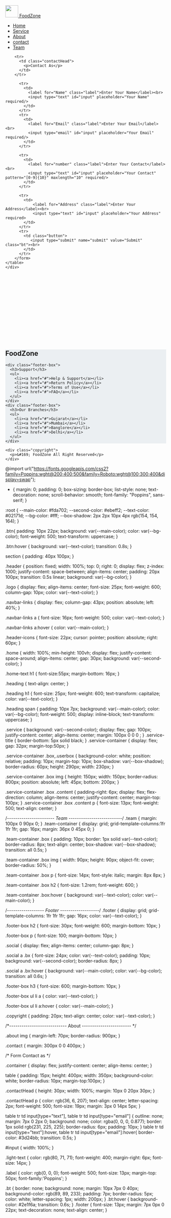 <!DOCTYPE html>
<html lang="en">
  <head>
    <meta charset="UTF-8" />
    <meta name="viewport" content="width=device-width, initial-scale=1.0" />
    <title>Contact</title>
    <link rel="stylesheet" href="index.css" />
    <link href="https://unpkg.com/boxicons@2.1.4/css/boxicons.min.css" rel="stylesheet"/>
    <link href="https://maxcdn.bootstrapcdn.com/font-awesome/4.2.0/css/font-awesome.min.css" rel="stylesheet" />
  </head>
  <body>
    <section class="header">
      <a href="home.html" class="logo">
        <img width="40" height="38" src="https://img.icons8.com/3d-fluency/94/hamburger.png" alt=""/>
        FoodZone
      </a>
      <ul class="navbar-links">
          <li><a href="home.html" target="_self">Home</a></li>
          <li><a href="servies.html" target="_self">Service</a></li>
          <li><a href="About.html" target="_self">About</a></li>
          <li><a href="contact.html" target="_self">contact</a></li>
          <li><a href="team.html" target="_self">Team</a></li>
      </ul>
      <div class="header-icons">
          <i class='bx bx-search' id="search-icon"></i>
          <i class='bx bx-cart-alt' id="cart-icon"></i>
          <i class='bx bx-user' id="user-icon"></i>
      </div>
  </section>
    <div class="container">
      <table>
        <form action="">
    
        <tr>
          <td class="contactHead">
            <p>Contact As</p>
          </td>
        </tr>
        
          <tr>
            <td>
              <label for="Name" class="label">Enter Your Name</label><br>
              <input type="text" id="input" placeholder="Your Name" required/>
            </td>
          </tr>
          <tr>
            <td>
              <label for="Email" class="label">Enter Your Email</label><br>
              <input type="email" id="input" placeholder="Your Email" required/>
            </td>
          </tr>
    
          <tr>
            <td>
              <label for="number" class="label">Enter Your Contact</label><br>
              <input type="text" id="input" placeholder="Your Contact" pattern="[0-9]{10}" maxlength="10" required/>
            </td>
          </tr>
          
          <tr>
            <td>
                <label for="Address" class="label">Enter Your Address</label><br>
                <input type="text" id="input" placeholder="Your Address" required>
            </td>
          </tr>
          <tr>
            <td class="button">
               <input type="submit" name="submit" value="Submit" class="bt"><br>
            </td>
          </tr> 
        </form>
    </table>
    </div>
  

  <section class="footer" style="margin:250px 0 0 0; background-color: #ebeff2;">
    <div class="footer-box">
      <h2>FoodZone</h2>
      <div class="social">
        <a href="#"><i class="bx bxl-facebook"></i></a>
        <a href="#"><i class="bx bxl-instagram"></i></a>
        <a href="#"><i class="bx bxl-twitter"></i></a>
      </div>
    </div>

    <div class="footer-box">
      <h3>Support</h3>
      <ul>
        <li><a href="#">Help & Support</a></li>
        <li><a href="#">Return Policy</a></li>
        <li><a href="#">Terms of Use</a></li>
        <li><a href="#">FAQ</a></li>
      </ul>
    </div>
    <div class="footer-box">
      <h3>Our Branches</h3>
      <ul>
        <li><a href="#">Gujarat</a></li>
        <li><a href="#">Mumbai</a></li>
        <li><a href="#">Banglore</a></li>
        <li><a href="#">Delhi</a></li> 
      </ul>
    </div>
  </section>

    <div class="copyright">
      <p>&#169; FoodZone All Right Reserved</p>
    </div>




   
  </body>
</html>













@import url("https://fonts.googleapis.com/css2?family=Poppins:wght@200;400;500&family=Roboto:wght@100;300;400&display=swap");

* {
  margin: 0;
  padding: 0;
  box-sizing: border-box;
  list-style: none;
  text-decoration: none;
  scroll-behavior: smooth;
  font-family: "Poppins", sans-serif;
}

:root {
  --main-color: #fda702;
  --second-color: #ebeff2;
  --text-color: #02171d;
  --bg-color: #fff;
  --box-shadow: 2px 2px 10px 4px rgb(154, 154, 164);
}

.btn{
  padding: 10px 22px;
  background: var(--main-color);
  color: var(--bg-color);
  font-weight: 500;
  text-transform: uppercase;
}

.btn:hover {
  background: var(--text-color);
  transition: 0.8s;
}

section {
  padding: 40px 100px;
}

.header {
  position: fixed;
  width: 100%;
  top: 0;
  right: 0;
  display: flex;
  z-index: 1000;
  justify-content: space-between;
  align-items: center;
  padding: 20px 100px;
  transition: 0.5s linear;
  background: var(--bg-color);
}

.logo {
  display: flex;
  align-items: center;
  font-size: 25px;
  font-weight: 600;
  column-gap: 10px;
  color: var(--text-color);
}

.navbar-links {
  display: flex;
  column-gap: 43px;
  position: absolute;
  left: 40%;
}

.navbar-links a {
  font-size: 16px;
  font-weight: 500;
  color: var(--text-color);
}

.navbar-links a:hover {
  color: var(--main-color);
}

.header-icons {
  font-size: 22px;
  cursor: pointer;
  position: absolute;
  right: 60px;
}


.home {
  width: 100%;
  min-height: 100vh;
  display: flex;
  justify-content: space-around;
  align-items: center;
  gap: 30px;
  background: var(--second-color);
}

.home-text h1 {
  font-size:55px;
  margin-bottom: 16px;
}

.heading {
  text-align: center;
}

.heading h1 {
  font-size: 25px;
  font-weight: 600;
  text-transform: capitalize;
  color: var(--text-color);
}

.heading span {
  padding: 10px 7px;
  background: var(--main-color);
  color: var(--bg-color);
  font-weight: 500;
  display: inline-block;
  text-transform: uppercase;
}

 
.service {
  background: var(--second-color);
  display: flex;
  gap: 100px;
  justify-content: center;
  align-items: center;
  margin: 100px 0 0 0 ;
}
.service-title {
  border-bottom: 5px solid black;
}
.service-container {
  display: flex;
  gap: 32px;
  margin-top:50px;
}

.service-container .box,.userbox {
  background-color: white;
  position: relative;
  padding: 10px;
  margin-top: 10px;
  box-shadow: var(--box-shadow);
  border-radius: 60px;
  height: 290px;
  width: 230px;
}

.service-container .box img {
  height: 150px;
  width: 150px;
  border-radius: 800px;
  position: absolute;
  left: 45px;
  bottom: 200px;
}

.service-container .box .content {
  padding-right: 6px;
  display: flex;
  flex-direction: column;
  align-items: center;
  justify-content: center;
  margin-top: 100px;
}
.service-container .box .content p {
  font-size: 13px;
  font-weight: 500;
  text-align: center;
}

/*-----------------------     Team   --------------------------*/
.team {
  margin: 100px 0 90px 0;
}
.team-container {
  display: grid;
  grid-template-columns:1fr 1fr 1fr;
  gap: 16px;
  margin: 36px 0 45px 0;
}

.team-container .box {
  padding: 10px;
  border: 1px solid var(--text-color);
  border-radius: 8px;
  text-align: center;
  box-shadow: var(--box-shadow);
  transition: all 0.5s;
}

.team-container .box img {
  width: 90px;
  height: 90px;
  object-fit: cover;
  border-radius: 50%;
}

.team-container .box p {
  font-size: 14px;
  font-style: italic;
  margin: 8px 8px;
}

.team-container .box h2 {
  font-size: 1.2rem;
  font-weight: 600;
}

.team-container .box:hover {
  background: var(--text-color);
  color: var(--main-color);
}

/*------------------    Footer  -------------------*/
.footer {
  display: grid;
  grid-template-columns: 1fr 1fr 1fr;
  gap: 16px;
  color: var(--text-color);
}

.footer-box h2 {
  font-size: 30px;
  font-weight: 600;
  margin-bottom: 10px;
}

.footer-box p {
  font-size: 100;
  margin-bottom: 10px;
}

.social {
  display: flex;
  align-items: center;
  column-gap: 8px;
}

.social a .bx {
  font-size: 24px;
  color: var(--text-color);
  padding: 10px;
  background: var(--second-color);
  border-radius: 8px;
}

.social a .bx:hover {
  background: var(--main-color);
  color: var(--bg-color);
  transition: all 0.6s;
}

.footer-box h3 {
  font-size: 600;
  margin-bottom: 10px;
}

.footer-box ul li a {
  color: var(--text-color);
}

.footer-box ul li a:hover {
  color: var(--main-color);
}

.copyright {
  padding: 20px;
  text-align: center;
  color: var(--text-color);
}

/*----------------------------    About     ------------------------ */

.about img {
  margin-left: 70px;
  border-radius: 900px;
}



.contact {
  margin: 300px 0 0 400px;
}



/* Form Contact as */


.container {
  display: flex;
  justify-content: center;
  align-items: center;
}

table {
  padding: 15px;
  height: 400px;
  width: 350px;
  background-color: white;
  border-radius: 10px;
  margin-top:100px;
}

.contactHead {
  height: 30px;
  width: 100%;
  margin: 10px 0 20px 30px;
}

.contactHead p {
  color: rgb(36, 6, 207);
  text-align: center;
  letter-spacing: 2px;
  font-weight: 500;
  font-size: 19px;
  margin: 3px 0 14px 5px;
}

table tr td input[type="text"],
table tr td input[type="email"] {
  outline: none;
  margin: 7px 0 2px 0;
  background: none;
  color: rgba(0, 0, 0, 0.877);
  border: 1px solid rgb(231, 225, 225);
  border-radius: 6px;
  padding: 10px;
}
table tr td input[type="text"]:hover,
table tr td input[type="email"]:hover{
    border-color: #3d24bb;
    transition: 0.5s;
}

#input {
  width: 100%;
}

.light-text {
  color: rgb(80, 71, 71);
  font-weight: 400;
  margin-right: 6px;
  font-size: 14px;
}


.label {
  color: rgb(0, 0, 0);
  font-weight: 500;
  font-size: 13px;
  margin-top: 50px;
  font-family:'Poppins';
}

.bt {
  border: none;
  background: none;
  margin: 10px 7px 0 40px;
  background-color: rgb(89, 89, 233);
  padding: 7px;
  border-radius: 5px;
  color: white;
  letter-spacing: 1px;
  width: 200px;
}
.bt:hover {
  background-color: #2e1f6a;
  transition: 0.6s;
}
.footer {
  font-size: 13px;
  margin: 7px 0px 0 22px; 
  text-decoration: none; 
  text-align: center;
}

